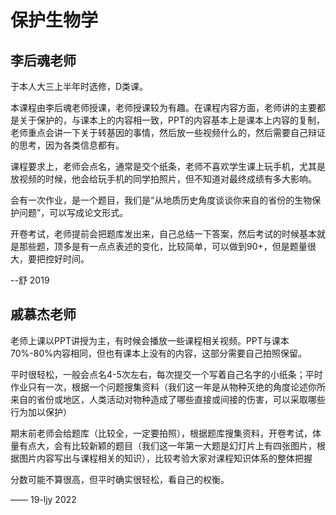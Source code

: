 # 保护生物学

## 李后魂老师

于本人大三上半年时选修，D类课。

本课程由李后魂老师授课，老师授课较为有趣。在课程内容方面，老师讲的主要都是关于保护的，与课本上的内容相一致，PPT的内容基本上是课本上内容的复制，老师重点会讲一下关于转基因的事情，然后放一些视频什么的，然后需要自己辩证的思考，因为各类信息都有。

课程要求上，老师会点名，通常是交个纸条，老师不喜欢学生课上玩手机，尤其是放视频的时候，他会给玩手机的同学拍照片，但不知道对最终成绩有多大影响。

会有一次作业，是一个题目，我们是“从地质历史角度谈谈你来自的省份的生物保护问题”，可以写成论文形式。

开卷考试，老师提前会把题库发出来，自己总结一下答案，然后考试的时候基本就是那些题，顶多是有一点点表述的变化，比较简单，可以做到90+，但是题量很大，要把控好时间。

--舒 2019

## 戚慕杰老师

老师上课以PPT讲授为主，有时候会播放一些课程相关视频。PPT与课本70%-80%内容相同，但也有课本上没有的内容，这部分需要自己拍照保留。

平时很轻松，一般会点名4-5次左右，每次提交一个写着自己名字的小纸条；平时作业只有一次，根据一个问题搜集资料（我们这一年是从物种灭绝的角度论述你所来自的省份或地区，人类活动对物种造成了哪些直接或间接的伤害，可以采取哪些行为加以保护）

期末前老师会给题库（比较全，一定要拍照），根据题库搜集资料，开卷考试，体量有点大，会有比较新颖的题目（我们这一年第一大题是幻灯片上有四张图片，根据图片内容写出与课程相关的知识），比较考验大家对课程知识体系的整体把握

分数可能不算很高，但平时确实很轻松，看自己的权衡。

—— 19-ljy 2022
